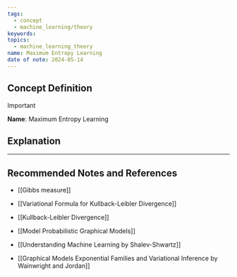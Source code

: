 ```yaml
---
tags:
  - concept
  - machine_learning/theory
keywords: 
topics:
  - machine_learning_theory
name: Maximum Entropy Learning
date of note: 2024-05-14
---
```


## Concept Definition

>[!important]
>**Name**: Maximum Entropy Learning



## Explanation





-----------
##  Recommended Notes and References

- [[Gibbs measure]]
- [[Variational Formula for Kullback-Leibler Divergence]]
- [[Kullback-Leibler Divergence]]
- [[Model Probabilistic Graphical Models]]



- [[Understanding Machine Learning by Shalev-Shwartz]]
- [[Graphical Models Exponential Families and Variational Inference by Wainwright and Jordan]]